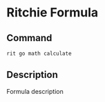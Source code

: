 # Ritchie Formula

## Command

```bash
rit go math calculate
```

## Description

Formula description
